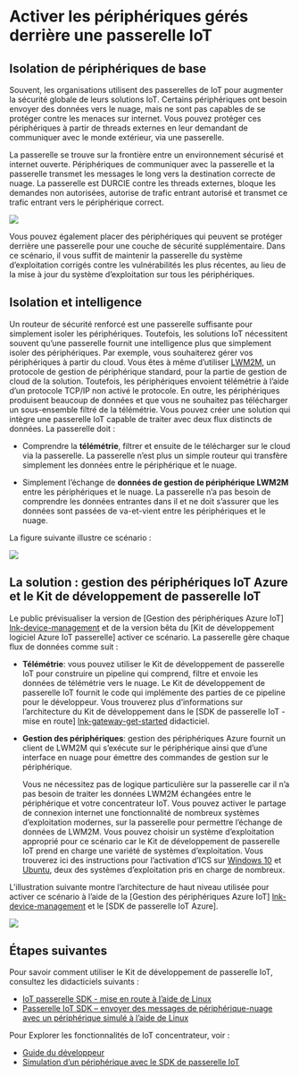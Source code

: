 <properties
 pageTitle="Activer les périphériques gérés derrière une passerelle IoT | Microsoft Azure"
 description="Rubrique de guide à l’aide d’une passerelle IoT créés à l’aide de le Kit de développement de passerelle IoT ainsi que des périphériques gérés par IoT concentrateur."
 services="iot-hub"
 documentationCenter=""
 authors="chipalost"
 manager="timlt"
 editor=""/>

<tags
 ms.service="iot-hub"
 ms.devlang="na"
 ms.topic="article"
 ms.tgt_pltfrm="na"
 ms.workload="na"
 ms.date="04/29/2016"
 ms.author="cstreet"/>
 
# <a name="enable-managed-devices-behind-an-iot-gateway"></a>Activer les périphériques gérés derrière une passerelle IoT

## <a name="basic-device-isolation"></a>Isolation de périphériques de base

Souvent, les organisations utilisent des passerelles de IoT pour augmenter la sécurité globale de leurs solutions IoT. Certains périphériques ont besoin envoyer des données vers le nuage, mais ne sont pas capables de se protéger contre les menaces sur internet. Vous pouvez protéger ces périphériques à partir de threads externes en leur demandant de communiquer avec le monde extérieur, via une passerelle.

La passerelle se trouve sur la frontière entre un environnement sécurisé et internet ouverte. Périphériques de communiquer avec la passerelle et la passerelle transmet les messages le long vers la destination correcte de nuage. La passerelle est DURCIE contre les threads externes, bloque les demandes non autorisées, autorise de trafic entrant autorisé et transmet ce trafic entrant vers le périphérique correct.

![][1]

Vous pouvez également placer des périphériques qui peuvent se protéger derrière une passerelle pour une couche de sécurité supplémentaire. Dans ce scénario, il vous suffit de maintenir la passerelle du système d’exploitation corrigés contre les vulnérabilités les plus récentes, au lieu de la mise à jour du système d’exploitation sur tous les périphériques.

## <a name="isolation-plus-intelligence"></a>Isolation et intelligence

Un routeur de sécurité renforcé est une passerelle suffisante pour simplement isoler les périphériques. Toutefois, les solutions IoT nécessitent souvent qu’une passerelle fournit une intelligence plus que simplement isoler des périphériques. Par exemple, vous souhaiterez gérer vos périphériques à partir du cloud. Vous êtes à même d’utiliser [LWM2M](https://github.com/OpenMobileAlliance/OMA_LwM2M_for_Developers/wiki), un protocole de gestion de périphérique standard, pour la partie de gestion de cloud de la solution. Toutefois, les périphériques envoient télémétrie à l’aide d’un protocole TCP/IP non activé le protocole. En outre, les périphériques produisent beaucoup de données et que vous ne souhaitez pas télécharger un sous-ensemble filtré de la télémétrie. Vous pouvez créer une solution qui intègre une passerelle IoT capable de traiter avec deux flux distincts de données. La passerelle doit :

-   Comprendre la **télémétrie**, filtrer et ensuite de le télécharger sur le cloud via la passerelle. La passerelle n’est plus un simple routeur qui transfère simplement les données entre le périphérique et le nuage.

-   Simplement l’échange de **données de gestion de périphérique LWM2M** entre les périphériques et le nuage. La passerelle n’a pas besoin de comprendre les données entrantes dans il et ne doit s’assurer que les données sont passées de va-et-vient entre les périphériques et le nuage.

La figure suivante illustre ce scénario :

![][2]

## <a name="the-solution-azure-iot-device-management-and-the-iot-gateway-sdk"></a>La solution : gestion des périphériques IoT Azure et le Kit de développement de passerelle IoT 

Le public prévisualiser la version de [Gestion des périphériques Azure IoT] [ lnk-device-management] et de la version bêta du [Kit de développement logiciel Azure IoT passerelle] activer ce scénario. La passerelle gère chaque flux de données comme suit :

-   **Télémétrie**: vous pouvez utiliser le Kit de développement de passerelle IoT pour construire un pipeline qui comprend, filtre et envoie les données de télémétrie vers le nuage. Le Kit de développement de passerelle IoT fournit le code qui implémente des parties de ce pipeline pour le développeur. Vous trouverez plus d’informations sur l’architecture du Kit de développement dans le [SDK de passerelle IoT - mise en route] [ lnk-gateway-get-started] didacticiel.

-   **Gestion des périphériques**: gestion des périphériques Azure fournit un client de LWM2M qui s’exécute sur le périphérique ainsi que d’une interface en nuage pour émettre des commandes de gestion sur le périphérique.
    
    Vous ne nécessitez pas de logique particulière sur la passerelle car il n’a pas besoin de traiter les données LWM2M échangées entre le périphérique et votre concentrateur IoT. Vous pouvez activer le partage de connexion internet une fonctionnalité de nombreux systèmes d’exploitation modernes, sur la passerelle pour permettre l’échange de données de LWM2M. Vous pouvez choisir un système d’exploitation approprié pour ce scénario car le Kit de développement de passerelle IoT prend en charge une variété de systèmes d’exploitation. Vous trouverez ici des instructions pour l’activation d’ICS sur [Windows 10] et [Ubuntu], deux des systèmes d’exploitation pris en charge de nombreux.

L’illustration suivante montre l’architecture de haut niveau utilisée pour activer ce scénario à l’aide de la [Gestion des périphériques Azure IoT] [ lnk-device-management] et le [SDK de passerelle IoT Azure].

![][3]

## <a name="next-steps"></a>Étapes suivantes

Pour savoir comment utiliser le Kit de développement de passerelle IoT, consultez les didacticiels suivants :

- [IoT passerelle SDK - mise en route à l’aide de Linux][lnk-gateway-get-started]
- [Passerelle IoT SDK – envoyer des messages de périphérique-nuage avec un périphérique simulé à l’aide de Linux][lnk-gateway-simulated]

Pour Explorer les fonctionnalités de IoT concentrateur, voir :

- [Guide du développeur][lnk-devguide]
- [Simulation d’un périphérique avec le SDK de passerelle IoT][lnk-gateway-simulated]

<!-- Images and links -->
[1]: media/iot-hub-gateway-device-management/overview.png
[2]: media/iot-hub-gateway-device-management/manage.png
[Passerelle de IoT Azure SDK]: https://github.com/Azure/azure-iot-gateway-sdk/
[Windows 10]: http://windows.microsoft.com/en-us/windows/using-internet-connection-sharing#1TC=windows-7
[Ubuntu]: https://help.ubuntu.com/community/Internet/ConnectionSharing
[3]: media/iot-hub-gateway-device-management/manage_2.png
[lnk-gateway-get-started]: iot-hub-linux-gateway-sdk-get-started.md
[lnk-gateway-simulated]: iot-hub-linux-gateway-sdk-simulated-device.md
[lnk-device-management]: iot-hub-device-management-overview.md

[lnk-devguide]: iot-hub-devguide.md